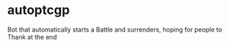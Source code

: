 # autoptcgp
Bot that automatically starts a Battle and surrenders, hoping for people to Thank at the end
